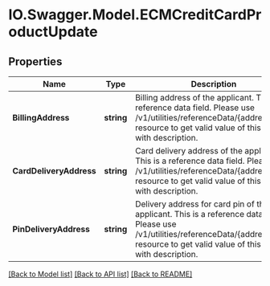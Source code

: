 # IO.Swagger.Model.ECMCreditCardProductUpdate
## Properties

Name | Type | Description | Notes
------------ | ------------- | ------------- | -------------
**BillingAddress** | **string** | Billing address of the applicant. This is a reference data field. Please use /v1/utilities/referenceData/{addressType} resource to get valid value of this field with description. | [optional] 
**CardDeliveryAddress** | **string** | Card delivery address of the applicant. This is a reference data field. Please use /v1/utilities/referenceData/{addressType} resource to get valid value of this field with description. | [optional] 
**PinDeliveryAddress** | **string** | Delivery address for card pin of the applicant. This is a reference data field. Please use /v1/utilities/referenceData/{addressType} resource to get valid value of this field with description. | [optional] 

[[Back to Model list]](../README.md#documentation-for-models) [[Back to API list]](../README.md#documentation-for-api-endpoints) [[Back to README]](../README.md)

